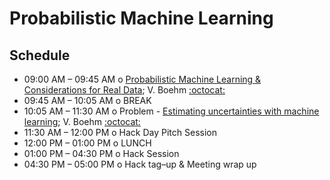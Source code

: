 # Probabilistic Machine Learning

## Schedule

 * 09:00 AM – 09:45 AM  o  [Probabilistic Machine Learning & Considerations for Real Data](ProbabilisticMachineLearning.pdf); V. Boehm [:octocat:](https://github.com/VMBoehm)
 * 09:45 AM – 10:05 AM  o  BREAK
 * 10:05 AM – 11:30 AM  o  Problem - [Estimating uncertainties with machine learning](ImprovingVAEs_and_VAEs_on_imperfect_data.ipynb); V. Boehm [:octocat:](https://github.com/VMBoehm)
 * 11:30 AM – 12:00 PM  o  Hack Day Pitch Session
 * 12:00 PM – 01:00 PM  o  LUNCH
 * 01:00 PM – 04:30 PM  o  Hack Session
 * 04:30 PM – 05:00 PM  o  Hack tag–up & Meeting wrap up
